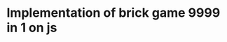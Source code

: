 # Implementation of brick game 9999 in 1 on js    
[logo]: https://github.com/0ashen/brick-game/tree/master/public/gameplay-photo.png